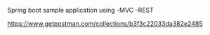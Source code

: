 Spring boot sample application using 
-MVC
-REST

https://www.getpostman.com/collections/b3f3c22033da382e2485
